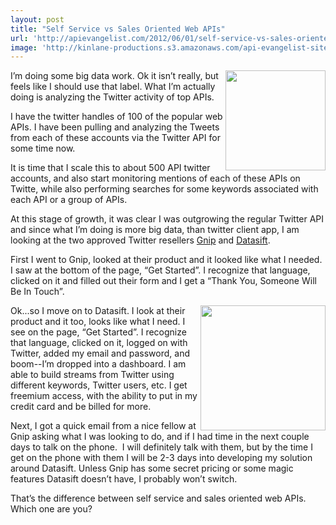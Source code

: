 ```yaml
---
layout: post
title: "Self Service vs Sales Oriented Web APIs"
url: 'http://apievangelist.com/2012/06/01/self-service-vs-sales-oriented-web-apis/'
image: 'http://kinlane-productions.s3.amazonaws.com/api-evangelist-site/blog/gnip-logo.jpg'
---
```


<img class="c1" src="http://kinlane-productions.s3.amazonaws.com/api-evangelist/gnip/gnip-logo.jpg" alt="" width="160" align="right" />

I’m doing some big data work. Ok it isn’t really, but feels like I should use that label. What I’m actually doing is analyzing the Twitter activity of top APIs.

I have the twitter handles of 100 of the popular web APIs. I have been pulling and analyzing the Tweets from each of these accounts via the Twitter API for some time now.

It is time that I scale this to about 500 API twitter accounts, and also start monitoring mentions of each of these APIs on Twitte, while also performing searches for some keywords associated with each API or a group of APIs.

At this stage of growth, it was clear I was outgrowing the regular Twitter API and since what I’m doing is more big data, than twitter client app, I am looking at the two approved Twitter resellers [Gnip][1] and [Datasift][2].

First I went to Gnip, looked at their product and it looked like what I needed. I saw at the bottom of the page, “Get Started”. I recognize that language, clicked on it and filled out their form and I get a “Thank You, Someone Will Be In Touch”.

<img class="c1" src="http://kinlane-productions.s3.amazonaws.com/api-evangelist/datasift/datasift-logo.png" alt="" width="200" align="right" />

Ok...so I move on to Datasift. I look at their product and it too, looks like what I need. I see on the page, “Get Started”. I recognize that language, clicked on it, logged on with Twitter, added my email and password, and boom--I’m dropped into a dashboard. I am able to build streams from Twitter using different keywords, Twitter users, etc. I get freemium access, with the ability to put in my credit card and be billed for more.

Next, I got a quick email from a nice fellow at Gnip asking what I was looking to do, and if I had time in the next couple days to talk on the phone.  I will definitely talk with them, but by the time I get on the phone with them I will be 2-3 days into developing my solution around Datasift. Unless Gnip has some secret pricing or some magic features Datasift doesn’t have, I probably won’t switch.

That’s the difference between self service and sales oriented web APIs. Which one are you?

   [1]: http://gnip.com/ (Gnip)
   [2]: http://datasift.com/ (Datasift)
